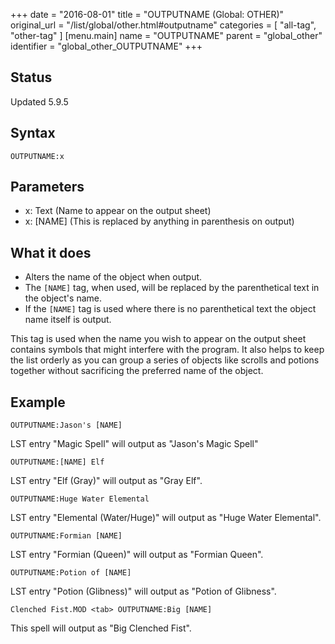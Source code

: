 +++
date = "2016-08-01"
title = "OUTPUTNAME (Global: OTHER)"
original_url = "/list/global/other.html#outputname"
categories = [ "all-tag", "other-tag" ]
[menu.main]
    name = "OUTPUTNAME"
    parent = "global_other"
    identifier = "global_other_OUTPUTNAME"
+++

## Status

Updated 5.9.5

## Syntax

`OUTPUTNAME:x`

## Parameters

-   x: Text (Name to appear on the output sheet)
-   x: \[NAME\] (This is replaced by anything in
    parenthesis on output)



What it does
------------

-   Alters the name of the object when output.
-   The `[NAME]` tag, when used, will be replaced by the parenthetical
    text in the object's name.
-   If the `[NAME]` tag is used where there is no parenthetical text the
    object name itself is output.

This tag is used when the name you wish to appear on the output sheet
contains symbols that might interfere with the program. It also helps to
keep the list orderly as you can group a series of objects like scrolls
and potions together without sacrificing the preferred name of the
object.

Example
-------

`OUTPUTNAME:Jason's [NAME]`

LST entry "Magic Spell" will output as "Jason's Magic Spell"

`OUTPUTNAME:[NAME] Elf`

LST entry "Elf (Gray)" will output as "Gray Elf".

`OUTPUTNAME:Huge Water Elemental`

LST entry "Elemental (Water/Huge)" will output as "Huge Water
Elemental".

`OUTPUTNAME:Formian [NAME]`

LST entry "Formian (Queen)" will output as "Formian Queen".

`OUTPUTNAME:Potion of [NAME]`

LST entry "Potion (Glibness)" will output as "Potion of Glibness".

`Clenched Fist.MOD <tab> OUTPUTNAME:Big [NAME]`

This spell will output as "Big Clenched Fist".

